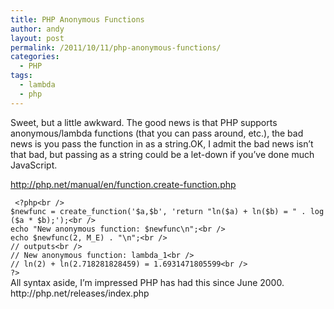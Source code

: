 ```yaml
---
title: PHP Anonymous Functions
author: andy
layout: post
permalink: /2011/10/11/php-anonymous-functions/
categories:
  - PHP
tags:
  - lambda
  - php
---
```

Sweet, but a little awkward. The good news is that PHP supports anonymous/lambda functions (that you can pass around, etc.), the bad news is you pass the function in as a string.OK, I admit the bad news isn&#8217;t that bad, but passing as a string could be a let-down if you&#8217;ve done much JavaScript.

http://php.net/manual/en/function.create-function.php

<div>
  <div>
    <code> &lt;?php&lt;br />
$newfunc = create_function('$a,$b', 'return "ln($a) + ln($b) = " . log($a * $b);');&lt;br />
echo "New anonymous function: $newfunc\n";&lt;br />
echo $newfunc(2, M_E) . "\n";&lt;br />
// outputs&lt;br />
// New anonymous function: lambda_1&lt;br />
// ln(2) + ln(2.718281828459) = 1.6931471805599&lt;br />
?&gt; </code>
  </div>
</div>

<div>
  All syntax aside, I&#8217;m impressed PHP has had this since June 2000.
</div>

<div>
  http://php.net/releases/index.php
</div>